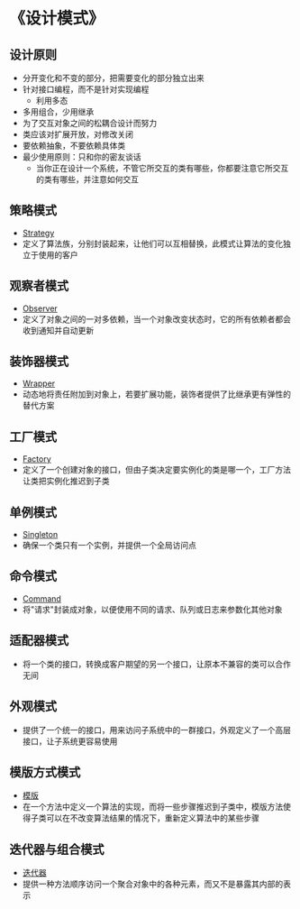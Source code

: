 # 《设计模式》

## 设计原则

- 分开变化和不变的部分，把需要变化的部分独立出来
- 针对接口编程，而不是针对实现编程
    - 利用多态
- 多用组合，少用继承
- 为了交互对象之间的松耦合设计而努力
- 类应该对扩展开放，对修改关闭
- 要依赖抽象，不要依赖具体类
- 最少使用原则：只和你的密友谈话
    - 当你正在设计一个系统，不管它所交互的类有哪些，你都要注意它所交互的类有哪些，并注意如何交互

## 策略模式

- [Strategy](1.Strategy)
- 定义了算法族，分别封装起来，让他们可以互相替换，此模式让算法的变化独立于使用的客户

## 观察者模式

- [Observer](2.Observer)
- 定义了对象之间的一对多依赖，当一个对象改变状态时，它的所有依赖者都会收到通知并自动更新

## 装饰器模式

- [Wrapper](3.Wrapper)
- 动态地将责任附加到对象上，若要扩展功能，装饰者提供了比继承更有弹性的替代方案

## 工厂模式

- [Factory](4.Factory)
- 定义了一个创建对象的接口，但由子类决定要实例化的类是哪一个，工厂方法让类把实例化推迟到子类

## 单例模式

- [Singleton](5.Singleton)
- 确保一个类只有一个实例，并提供一个全局访问点

## 命令模式

- [Command](6.Command)
- 将"请求"封装成对象，以便使用不同的请求、队列或日志来参数化其他对象

## 适配器模式

- 将一个类的接口，转换成客户期望的另一个接口，让原本不兼容的类可以合作无间

## 外观模式

- 提供了一个统一的接口，用来访问子系统中的一群接口，外观定义了一个高层接口，让子系统更容易使用

## 模版方式模式

- [模版](7.template)
- 在一个方法中定义一个算法的实现，而将一些步骤推迟到子类中，模版方法使得子类可以在不改变算法结果的情况下，重新定义算法中的某些步骤

## 迭代器与组合模式

- [迭代器](8.iter)
- 提供一种方法顺序访问一个聚合对象中的各种元素，而又不是暴露其内部的表示

